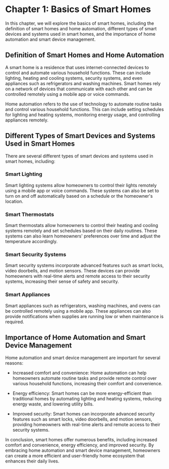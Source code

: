 Chapter 1: Basics of Smart Homes
================================

In this chapter, we will explore the basics of smart homes, including the definition of smart homes and home automation, different types of smart devices and systems used in smart homes, and the importance of home automation and smart device management.

Definition of Smart Homes and Home Automation
---------------------------------------------

A smart home is a residence that uses internet-connected devices to control and automate various household functions. These can include lighting, heating and cooling systems, security systems, and even appliances such as refrigerators and washing machines. Smart homes rely on a network of devices that communicate with each other and can be controlled remotely using a mobile app or voice commands.

Home automation refers to the use of technology to automate routine tasks and control various household functions. This can include setting schedules for lighting and heating systems, monitoring energy usage, and controlling appliances remotely.

Different Types of Smart Devices and Systems Used in Smart Homes
----------------------------------------------------------------

There are several different types of smart devices and systems used in smart homes, including:

### Smart Lighting

Smart lighting systems allow homeowners to control their lights remotely using a mobile app or voice commands. These systems can also be set to turn on and off automatically based on a schedule or the homeowner's location.

### Smart Thermostats

Smart thermostats allow homeowners to control their heating and cooling systems remotely and set schedules based on their daily routines. These systems can also learn homeowners' preferences over time and adjust the temperature accordingly.

### Smart Security Systems

Smart security systems incorporate advanced features such as smart locks, video doorbells, and motion sensors. These devices can provide homeowners with real-time alerts and remote access to their security systems, increasing their sense of safety and security.

### Smart Appliances

Smart appliances such as refrigerators, washing machines, and ovens can be controlled remotely using a mobile app. These appliances can also provide notifications when supplies are running low or when maintenance is required.

Importance of Home Automation and Smart Device Management
---------------------------------------------------------

Home automation and smart device management are important for several reasons:

* Increased comfort and convenience: Home automation can help homeowners automate routine tasks and provide remote control over various household functions, increasing their comfort and convenience.

* Energy efficiency: Smart homes can be more energy-efficient than traditional homes by automating lighting and heating systems, reducing energy waste, and lowering utility bills.

* Improved security: Smart homes can incorporate advanced security features such as smart locks, video doorbells, and motion sensors, providing homeowners with real-time alerts and remote access to their security systems.

In conclusion, smart homes offer numerous benefits, including increased comfort and convenience, energy efficiency, and improved security. By embracing home automation and smart device management, homeowners can create a more efficient and user-friendly home ecosystem that enhances their daily lives.
